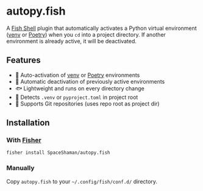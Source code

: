 # autopy.fish

A [Fish Shell](https://fishshell.com/) plugin that automatically activates a Python virtual environment ([venv](https://docs.python.org/3/library/venv.html) or [Poetry](https://python-poetry.org/)) when you `cd` into a project directory. If another environment is already active, it will be deactivated.

## Features

- 🔁 Auto-activation of [venv](https://docs.python.org/3/library/venv.html) or [Poetry](https://python-poetry.org/) environments
- 🔻 Automatic deactivation of previously active environments
- 🐟 Lightweight and runs on every directory change
- 🧠 Detects `.venv` or `pyproject.toml` in project root
- 🐙 Supports Git repositories (uses repo root as project dir)

## Installation

### With [Fisher](https://github.com/jorgebucaran/fisher)

```fish
fisher install SpaceShaman/autopy.fish
```

### Manually

Copy `autopy.fish` to your `~/.config/fish/conf.d/` directory.

